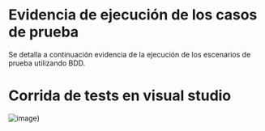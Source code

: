 # Evidencia de ejecución de los casos de prueba

Se detalla a continuación evidencia de la ejecución de los escenarios de prueba utilizando BDD.

# Corrida de tests en visual studio
![image](https://github.com/rodrigotrelles/isa2-obligatorio/assets/61762224/83622ab0-5fcf-45f7-af0c-d4a1d067f727))
